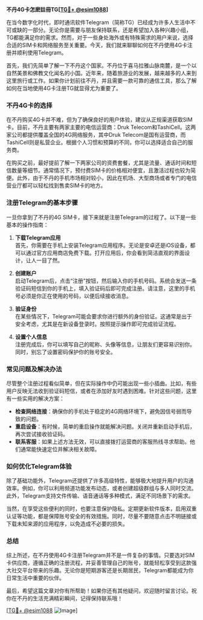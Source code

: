 **不丹4G卡怎麽註冊TG[[TG💪+ @esim1088](https://t.me/s/esim1088)]**

在当今数字化时代，即时通讯软件Telegram（简称TG）已经成为许多人生活中不可或缺的一部分。无论你是需要与朋友保持联系，还是希望加入各种兴趣小组，TG都能满足你的需求。然而，对于一些身处海外或有特殊需求的用户来说，选择合适的SIM卡和网络服务至关重要。今天，我们就来聊聊如何在不丹使用4G卡注册并顺利使用Telegram。

首先，我们先简单了解一下不丹这个国家。不丹位于喜马拉雅山脉南麓，是一个以自然美景和佛教文化闻名的小国。近年来，随着旅游业的发展，越来越多的人来到这里旅行或工作。如果你计划前往不丹，并且需要一款可靠的通信工具，那么了解如何在当地使用4G卡注册TG就显得尤为重要了。

### 不丹4G卡的选择

在不丹购买4G卡并不难，但为了确保良好的用户体验，建议从正规渠道获取SIM卡。目前，不丹主要有两家主要的电信运营商：Druk Telecom和TashiCell。这两家公司都提供覆盖全国的4G网络服务，其中Druk Telecom是国有运营商，而TashiCell则是私营企业。根据个人习惯和预算的不同，你可以选择适合自己的服务商。

在购买之前，最好提前了解一下两家公司的资费套餐，尤其是流量、通话时间和短信数量等细节。通常情况下，预付费SIM卡的价格相对便宜，且激活过程也较为简便。此外，由于不丹的手机市场相对较小，因此在机场、大型商场或者专门的电信营业厅都可以轻松找到售卖SIM卡的地方。

### 注册Telegram的基本步骤

一旦你拿到了不丹的4G SIM卡，接下来就是注册Telegram的过程了。以下是一些基本的操作指南：

1. **下载Telegram应用**  
   首先，你需要在手机上安装Telegram应用程序。无论是安卓还是iOS设备，都可以通过官方应用商店免费下载。打开应用后，你会看到简洁直观的界面设计，让人一目了然。

2. **创建账户**  
   启动Telegram后，点击“注册”按钮，然后输入你的手机号码。系统会发送一条验证码短信到你的手机上，填入验证码后即可完成注册。请注意，这里的手机号必须是你正在使用的号码，以便后续接收消息。

3. **验证身份**  
   在某些情况下，Telegram可能会要求你进行额外的身份验证。这通常是出于安全考虑，尤其是在新设备登录时。按照提示操作即可完成验证流程。

4. **设置个人信息**  
   注册完成后，你可以填写自己的昵称、头像等信息，让朋友们更容易识别你。同时，别忘了设置密码保护你的账号安全。

### 常见问题及解决办法

尽管整个注册过程看似简单，但在实际操作中仍可能出现一些小插曲。比如，有些用户反映无法收到验证码短信，或者在添加好友时遇到困难。针对这些问题，这里有一些实用的解决方案：

- **检查网络连接**：确保你的手机处于稳定的4G网络环境下，避免因信号弱而导致的问题。
- **重启设备**：有时候，简单的重启操作就能解决问题。关闭并重新启动手机后，再次尝试接收验证码。
- **联系客服**：如果上述方法无效，可以直接拨打运营商的客服热线寻求帮助。他们通常能快速定位并解决相关故障。

### 如何优化Telegram体验

除了基础功能外，Telegram还提供了许多高级特性，能够极大地提升用户的沟通效率。例如，你可以利用频道功能发布动态，或者创建超级群组与多人同时交流。此外，Telegram支持文件传输、语音通话等多种模式，满足不同场景下的需求。

当然，在享受这些便利的同时，也要注意保护隐私。定期更新软件版本，启用双重认证等功能，都是保障账号安全的有效措施。同时，尽量不要随意点击不明链接或下载未知来源的应用程序，以免造成不必要的损失。

### 总结

综上所述，在不丹使用4G卡注册Telegram并不是一件复杂的事情。只要选对SIM卡供应商，遵循正确的注册流程，并妥善管理自己的账号，就能轻松享受到这款强大社交平台带来的乐趣。无论你是短期游客还是长期居民，Telegram都能成为你日常生活中重要的伙伴。

最后，希望这篇文章对你有所帮助！如果你还有其他疑问，欢迎随时留言讨论。祝你在不丹的生活充满精彩瞬间，记得保持联系哦！

[[TG💪+ @esim1088](https://t.me/s/esim1088) ![Image](https://i.postimg.cc/4NQfJmqS/Snipaste-2025-05-13-00-14-12.png)]